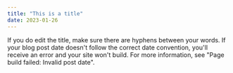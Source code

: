```yaml
---
title: "This is a title"
date: 2023-01-26
---
```


If you do edit the title, make sure there are hyphens between your words. If your blog post date doesn't follow the correct date convention, you'll receive an error and your site won't build. For more information, see "Page build failed: Invalid post date".
